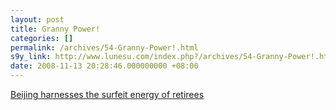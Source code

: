```yaml
---
layout: post
title: Granny Power!
categories: []
permalink: /archives/54-Granny-Power!.html
s9y_link: http://www.lunesu.com/index.php?/archives/54-Granny-Power!.html
date: 2008-11-13 20:28:46.000000000 +08:00
---
```

<a href="http://www.thebeijinger.com/blog/2008/11/13/Green-Beijing-Pedal-Power-and-Energy-Efficient-Houses">Beijing harnesses the surfeit energy of retirees</a>
